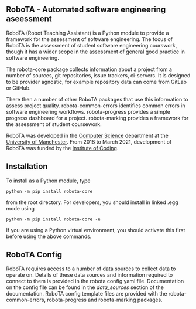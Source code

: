 RoboTA - Automated software engineering aseessment
----------------------------------------------------
RoboTA (Robot Teaching Assistant) is a Python module to provide a framework for the assessment of 
software engineering. The focus of RoboTA is the assessment of student software engineering courswork,
though it has a wider scope in the assessment of general good practice in software engineering.

The robota-core package collects information about a project from a number of sources, git repositories, 
issue trackers, ci-servers. It is designed to be provider agnostic, for example repository data can come from GitLab
or GitHub.

There then a number of other RoboTA packages that use this information to assess project quality.
robota-common-errors identifies common errors in software engineering workflows.
robota-progress provides a simple progress dashboard for a project.
robota-marking provides a framework for the assessment of student coursework.

RoboTA was developed in the [Computer Science](https://www.cs.manchester.ac.uk/) department 
at the [University of Manchester](https://www.manchester.ac.uk/).
From 2018 to March 2021, development of RoboTA was funded by the [Institute of Coding](https://ioc.cs.manchester.ac.uk/).

Installation
-------------

To install as a Python module, type

`python -m pip install robota-core`

from the root directory. 
For developers, you should install in linked .egg mode using

`python -m pip install robota-core -e`

If you are using a Python virtual environment, you should activate this first before using the above commands.

RoboTA Config
--------------

RoboTA requires access to a number of data sources to collect data to operate on. 
Details of these data sources and information required to connect to them is provided in the robota config yaml file.
Documentation on the config file can be found in the _data_sources_ section of the documentation.
RoboTA config template files are provided with the robota-common-errors, robota-progress and robota-marking packages.